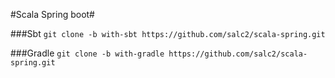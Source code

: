 #Scala Spring boot#

###Sbt
`git clone -b with-sbt https://github.com/salc2/scala-spring.git`


###Gradle
`git clone -b with-gradle https://github.com/salc2/scala-spring.git`
